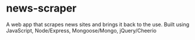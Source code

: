 # news-scraper
A web app that scrapes news sites and brings it back to the use. Built using JavaScript, Node/Express, Mongoose/Mongo, jQuery/Cheerio
